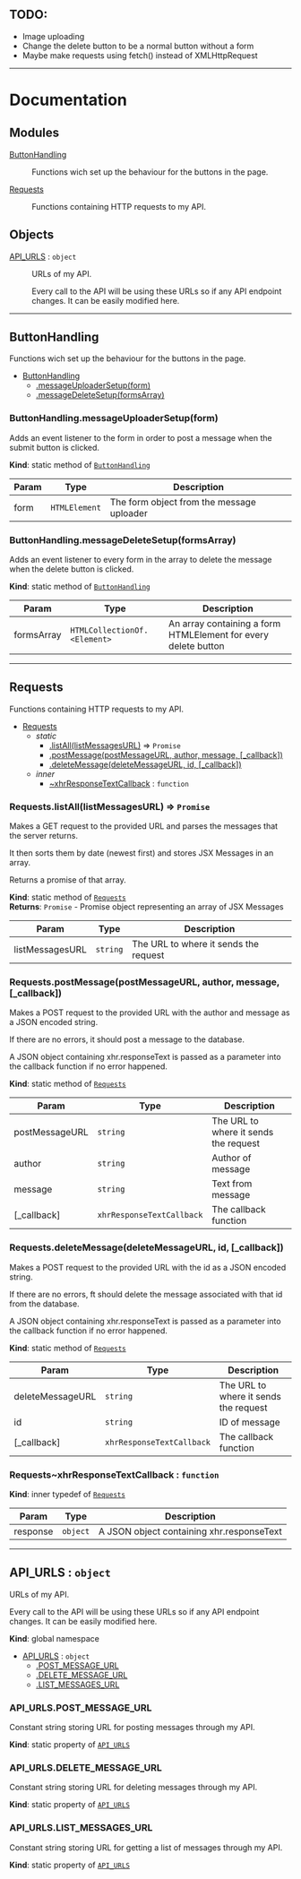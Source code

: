 ## TODO:

- Image uploading
- Change the delete button to be a normal button without a form
- Maybe make requests using fetch() instead of XMLHttpRequest

---

# Documentation

## Modules

<dl>
<dt><a href="#module_ButtonHandling">ButtonHandling</a></dt>
<dd><p>Functions wich set up the behaviour for the buttons in the page.</p>
</dd>
<dt><a href="#module_Requests">Requests</a></dt>
<dd><p>Functions containing HTTP requests to my API.</p>
</dd>
</dl>

## Objects

<dl>
<dt><a href="#API_URLS">API_URLS</a> : <code>object</code></dt>
<dd><p>URLs of my API.</p>
<p>Every call to the API will be using these URLs so if any API endpoint changes. It can be easily modified here.</p>
</dd>
</dl>

---

<a name="module_ButtonHandling"></a>

## ButtonHandling

Functions wich set up the behaviour for the buttons in the page.

- [ButtonHandling](#module_ButtonHandling)
  - [.messageUploaderSetup(form)](#module_ButtonHandling.messageUploaderSetup)
  - [.messageDeleteSetup(formsArray)](#module_ButtonHandling.messageDeleteSetup)

<a name="module_ButtonHandling.messageUploaderSetup"></a>

### ButtonHandling.messageUploaderSetup(form)

Adds an event listener to the form in order to post a message when the submit button is clicked.

**Kind**: static method of [<code>ButtonHandling</code>](#module_ButtonHandling)

| Param | Type                     | Description                               |
| ----- | ------------------------ | ----------------------------------------- |
| form  | <code>HTMLElement</code> | The form object from the message uploader |

<a name="module_ButtonHandling.messageDeleteSetup"></a>

### ButtonHandling.messageDeleteSetup(formsArray)

Adds an event listener to every form in the array to delete the message when the delete button is clicked.

**Kind**: static method of [<code>ButtonHandling</code>](#module_ButtonHandling)

| Param      | Type                                          | Description                                                    |
| ---------- | --------------------------------------------- | -------------------------------------------------------------- |
| formsArray | <code>HTMLCollectionOf.&lt;Element&gt;</code> | An array containing a form HTMLElement for every delete button |

---

<a name="module_Requests"></a>

## Requests

Functions containing HTTP requests to my API.

- [Requests](#module_Requests)
  - _static_
    - [.listAll(listMessagesURL)](#module_Requests.listAll) ⇒ <code>Promise</code>
    - [.postMessage(postMessageURL, author, message, [\_callback])](#module_Requests.postMessage)
    - [.deleteMessage(deleteMessageURL, id, [\_callback])](#module_Requests.deleteMessage)
  - _inner_
    - [~xhrResponseTextCallback](#module_Requests..xhrResponseTextCallback) : <code>function</code>

<a name="module_Requests.listAll"></a>

### Requests.listAll(listMessagesURL) ⇒ <code>Promise</code>

Makes a GET request to the provided URL and parses the messages that the server returns.

It then sorts them by date (newest first) and stores JSX Messages in an array.

Returns a promise of that array.

**Kind**: static method of [<code>Requests</code>](#module_Requests)  
**Returns**: <code>Promise</code> - Promise object representing an array of JSX Messages

| Param           | Type                | Description                           |
| --------------- | ------------------- | ------------------------------------- |
| listMessagesURL | <code>string</code> | The URL to where it sends the request |

<a name="module_Requests.postMessage"></a>

### Requests.postMessage(postMessageURL, author, message, [_callback])

Makes a POST request to the provided URL with the author and message as a JSON encoded string.

If there are no errors, it should post a message to the database.

A JSON object containing xhr.responseText is passed as a parameter into the callback function if no error happened.

**Kind**: static method of [<code>Requests</code>](#module_Requests)

| Param          | Type                                 | Description                           |
| -------------- | ------------------------------------ | ------------------------------------- |
| postMessageURL | <code>string</code>                  | The URL to where it sends the request |
| author         | <code>string</code>                  | Author of message                     |
| message        | <code>string</code>                  | Text from message                     |
| [_callback]    | <code>xhrResponseTextCallback</code> | The callback function                 |

<a name="module_Requests.deleteMessage"></a>

### Requests.deleteMessage(deleteMessageURL, id, [_callback])

Makes a POST request to the provided URL with the id as a JSON encoded string.

If there are no errors, ft should delete the message associated with that id from the database.

A JSON object containing xhr.responseText is passed as a parameter into the callback function if no error happened.

**Kind**: static method of [<code>Requests</code>](#module_Requests)

| Param            | Type                                 | Description                           |
| ---------------- | ------------------------------------ | ------------------------------------- |
| deleteMessageURL | <code>string</code>                  | The URL to where it sends the request |
| id               | <code>string</code>                  | ID of message                         |
| [_callback]      | <code>xhrResponseTextCallback</code> | The callback function                 |

<a name="module_Requests..xhrResponseTextCallback"></a>

### Requests~xhrResponseTextCallback : <code>function</code>

**Kind**: inner typedef of [<code>Requests</code>](#module_Requests)

| Param    | Type                | Description                               |
| -------- | ------------------- | ----------------------------------------- |
| response | <code>object</code> | A JSON object containing xhr.responseText |

---

<a name="API_URLS"></a>

## API_URLS : <code>object</code>

URLs of my API.

Every call to the API will be using these URLs so if any API endpoint changes. It can be easily modified here.

**Kind**: global namespace

- [API_URLS](#API_URLS) : <code>object</code>
  - [.POST_MESSAGE_URL](#API_URLS.POST_MESSAGE_URL)
  - [.DELETE_MESSAGE_URL](#API_URLS.DELETE_MESSAGE_URL)
  - [.LIST_MESSAGES_URL](#API_URLS.LIST_MESSAGES_URL)

<a name="API_URLS.POST_MESSAGE_URL"></a>

### API_URLS.POST_MESSAGE_URL

Constant string storing URL for posting messages through my API.

**Kind**: static property of [<code>API_URLS</code>](#API_URLS)  
<a name="API_URLS.DELETE_MESSAGE_URL"></a>

### API_URLS.DELETE_MESSAGE_URL

Constant string storing URL for deleting messages through my API.

**Kind**: static property of [<code>API_URLS</code>](#API_URLS)  
<a name="API_URLS.LIST_MESSAGES_URL"></a>

### API_URLS.LIST_MESSAGES_URL

Constant string storing URL for getting a list of messages through my API.

**Kind**: static property of [<code>API_URLS</code>](#API_URLS)
